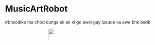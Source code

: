 # MusicArtRobot
#bhsodike ma chod dunga ek ek ki
go awei gay
luaude ka awe
bhk bsdk
<p align="center"><a href="https://heroku.com/deploy?template=https://github.com/PrinceYuno/MusicArtRobot"> <img src="https://img.shields.io/badge/Deploy%20To%20Heroku-black?style=for-the-badge&logo=heroku" width="220" height="38.45"/></a></p>
